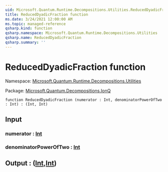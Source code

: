 ```yaml
---
uid: Microsoft.Quantum.Runtime.Decompositions.Utilities.ReducedDyadicFraction
title: ReducedDyadicFraction function
ms.date: 3/24/2021 12:00:00 AM
ms.topic: managed-reference
qsharp.kind: function
qsharp.namespace: Microsoft.Quantum.Runtime.Decompositions.Utilities
qsharp.name: ReducedDyadicFraction
qsharp.summary: ''
---
```


# ReducedDyadicFraction function

Namespace: [Microsoft.Quantum.Runtime.Decompositions.Utilities](xref:Microsoft.Quantum.Runtime.Decompositions.Utilities)

Package: [Microsoft.Quantum.Decompositions.IonQ](https://nuget.org/packages/Microsoft.Quantum.Decompositions.IonQ)




```qsharp
function ReducedDyadicFraction (numerator : Int, denominatorPowerOfTwo : Int) : (Int, Int)
```


## Input

### numerator : [Int](xref:microsoft.quantum.lang-ref.int)




### denominatorPowerOfTwo : [Int](xref:microsoft.quantum.lang-ref.int)





## Output : ([Int](xref:microsoft.quantum.lang-ref.int),[Int](xref:microsoft.quantum.lang-ref.int))

